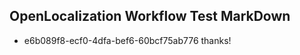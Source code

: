 ## OpenLocalization Workflow Test MarkDown
* e6b089f8-ecf0-4dfa-bef6-60bcf75ab776 thanks!

<!--HONumber=Sep16_HO1-->


